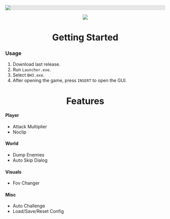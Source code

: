 <p align="center">
  <img style="display: block;-webkit-user-select: none;margin: auto;background-color: hsl(0, 0%, 90%);transition: background-color 300ms;" src="https://i.imgur.com/K4VD6Aw.png">
</p>

<p align="center">
 <a href="https://discord.gg/tPKFCs4VbB"><img src="https://img.shields.io/discord/1207191906958975006?label=Discord&logo=discord&style=for-the-badge&color=blue"></a>
</p>

<h1 align="center">Getting Started</h1>

### Usage

1. Download last release.
2. Run `Launcher.exe`.
3. Select `BH3.exe`.
4. After opening the game, press `INSERT` to open the GUI.

<h1 align="center">Features</h1>

#### Player

- Attack Multiplier
- Noclip

#### World

- Dump Enemies
- Auto Skip Dialog

#### Visuals

- Fov Changer

#### Misc

- Auto Challenge
- Load/Save/Reset Config
